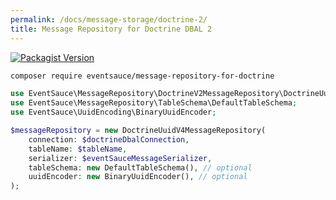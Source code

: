 ```yaml
---
permalink: /docs/message-storage/doctrine-2/
title: Message Repository for Doctrine DBAL 2
---
```


[![Packagist Version](https://img.shields.io/packagist/v/eventsauce/message-repository-for-doctrine-v2.svg?style=flat-square)](https://packagist.org/packages/eventsauce/message-repository-for-doctrine-v2)

```bash
composer require eventsauce/message-repository-for-doctrine
```

```php
use EventSauce\MessageRepository\DoctrineV2MessageRepository\DoctrineUuidV4MessageRepository;
use EventSauce\MessageRepository\TableSchema\DefaultTableSchema;
use EventSauce\UuidEncoding\BinaryUuidEncoder;

$messageRepository = new DoctrineUuidV4MessageRepository(
    connection: $doctrineDbalConnection,
    tableName: $tableName,
    serializer: $eventSauceMessageSerializer,
    tableSchema: new DefaultTableSchema(), // optional
    uuidEncoder: new BinaryUuidEncoder(), // optional
);
```

